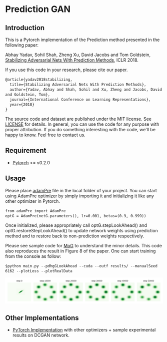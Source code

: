 # Prediction GAN #

## Introduction ##
This is a Pytorch implementation of the Prediction method presented in the following paper:

Abhay Yadav, Sohil Shah, Zheng Xu, David Jacobs and Tom Goldstein, [Stabilizing Adversarial Nets With Prediction Methods](https://arxiv.org/abs/1705.07364), ICLR 2018.

If you use this code in your research, please cite our paper.
```
@article{yadav2018stabilizing,
  title={Stabilizing Adversarial Nets With Prediction Methods},
  author={Yadav, Abhay and Shah, Sohil and Xu, Zheng and Jacobs, David and Goldstein, Tom},
  journal={International Conference on Learning Representations},
  year={2018}
}
```

The source code and dataset are published under the MIT license. See [LICENSE](LICENSE) for details. In general, you can use the code for any purpose with proper attribution. If you do something interesting with the code, we'll be happy to know. Feel free to contact us.

## Requirement ##

* [Pytorch](http://pytorch.org/) >= v0.2.0

## Usage ##
Please place [adamPre](adamPre.py) file in the local folder of your project. You can start using AdamPre optimizer by simply importing it and initializing it like any other optimizer in Pytorch.
```
from adamPre import AdamPre
optG = AdamPre(netG.parameters(), lr=0.001, betas=(0.9, 0.999))
```
Once initialized, please appropriately call optG.stepLookAhead() and optG.restoreStepLookAhead() to update network weights using prediction method and to restore back to non-prediction weights respectively.

Please see sample code for [MoG](mogdata.py) to understand the minor details. This code also reproduces the result in Figure 8 of the paper. One can start training from the console as follow:
```
$python main.py --pdhgGLookAhead --cuda --outf results/ --manualSeed 6162 --plotLoss --plotRealData
```
![Gaussian](results/all.png)

## Other Implementations ##
* [PyTorch Implementation](https://github.com/sanghoon/prediction_gan) with other optimizers + sample experimental results on DCGAN network.
